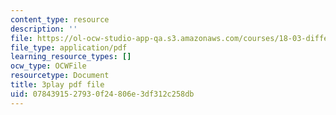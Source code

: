 ```yaml
---
content_type: resource
description: ''
file: https://ol-ocw-studio-app-qa.s3.amazonaws.com/courses/18-03-differential-equations-spring-2010/0784391527930f24806e3df312c258db_EWWw0jryj1A.pdf
file_type: application/pdf
learning_resource_types: []
ocw_type: OCWFile
resourcetype: Document
title: 3play pdf file
uid: 07843915-2793-0f24-806e-3df312c258db
---
```

